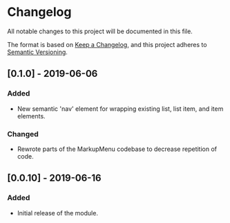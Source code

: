 # Changelog

All notable changes to this project will be documented in this file.

The format is based on [Keep a Changelog](https://keepachangelog.com/en/1.0.0/),
and this project adheres to [Semantic Versioning](https://semver.org/spec/v2.0.0.html).

## [0.1.0] - 2019-06-06

### Added
- New semantic 'nav' element for wrapping existing list, list item, and item elements.

### Changed
- Rewrote parts of the MarkupMenu codebase to decrease repetition of code.

## [0.0.10] - 2019-06-16

### Added
- Initial release of the module.
